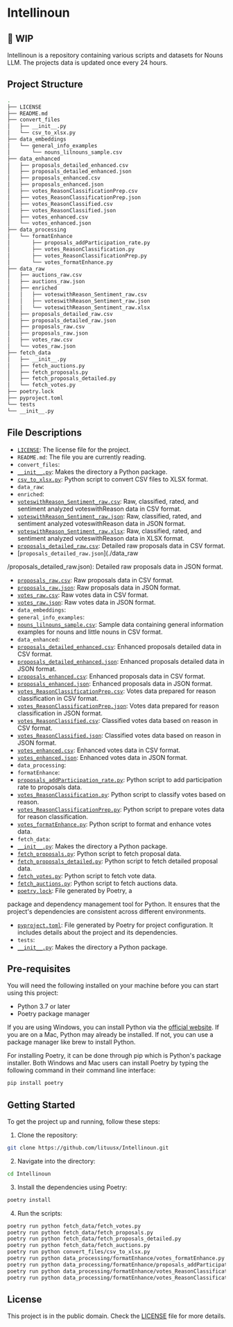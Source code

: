 # Intellinoun

## 🚧 WIP

Intellinoun is a repository containing various scripts and datasets for Nouns LLM. The projects data is updated once every 24 hours.

## Project Structure

```bash
.
├── LICENSE
├── README.md
├── convert_files
│   ├── __init__.py
│   └── csv_to_xlsx.py
├── data_embeddings
│   └── general_info_examples
│       └── nouns_lilnouns_sample.csv
├── data_enhanced
│   ├── proposals_detailed_enhanced.csv
│   ├── proposals_detailed_enhanced.json
│   ├── proposals_enhanced.csv
│   ├── proposals_enhanced.json
│   ├── votes_ReasonClassificationPrep.csv
│   ├── votes_ReasonClassificationPrep.json
│   ├── votes_ReasonClassified.csv
│   ├── votes_ReasonClassified.json
│   ├── votes_enhanced.csv
│   └── votes_enhanced.json
├── data_processing
│   └── formatEnhance
│       ├── proposals_addParticipation_rate.py
│       ├── votes_ReasonClassification.py
│       ├── votes_ReasonClassificationPrep.py
│       └── votes_formatEnhance.py
├── data_raw
│   ├── auctions_raw.csv
│   ├── auctions_raw.json
│   ├── enriched
│   │   ├── voteswithReason_Sentiment_raw.csv
│   │   ├── voteswithReason_Sentiment_raw.json
│   │   └── voteswithReason_Sentiment_raw.xlsx
│   ├── proposals_detailed_raw.csv
│   ├── proposals_detailed_raw.json
│   ├── proposals_raw.csv
│   ├── proposals_raw.json
│   ├── votes_raw.csv
│   └── votes_raw.json
├── fetch_data
│   ├── __init__.py
│   ├── fetch_auctions.py
│   ├── fetch_proposals.py
│   ├── fetch_proposals_detailed.py
│   └── fetch_votes.py
├── poetry.lock
├── pyproject.toml
└── tests
└── __init__.py
```

## File Descriptions

- [`LICENSE`](./LICENSE): The license file for the project.
- `README.md`: The file you are currently reading.
- `convert_files`:
- [`__init__.py`](./convert_files/__init__.py): Makes the directory a Python package.
- [`csv_to_xlsx.py`](./convert_files/csv_to_xlsx.py): Python script to convert CSV files to XLSX format.
- `data_raw`:
- `enriched`:
- [`voteswithReason_Sentiment_raw.csv`](./data_raw/enriched/voteswithReason_Sentiment_raw.csv): Raw, classified, rated, and sentiment analyzed voteswithReason data in CSV format.
- [`voteswithReason_Sentiment_raw.json`](./data_raw/enriched/voteswithReason_Sentiment_raw.json): Raw, classified, rated, and sentiment analyzed voteswithReason data in JSON format.
- [`voteswithReason_Sentiment_raw.xlsx`](./data_raw/enriched/voteswithReason_Sentiment_raw.xlsx): Raw, classified, rated, and sentiment analyzed voteswithReason data in XLSX format.
- [`proposals_detailed_raw.csv`](./data_raw/proposals_detailed_raw.csv): Detailed raw proposals data in CSV format.
- [`proposals_detailed_raw.json`](./data_raw

/proposals_detailed_raw.json): Detailed raw proposals data in JSON format.
- [`proposals_raw.csv`](./data_raw/proposals_raw.csv): Raw proposals data in CSV format.
- [`proposals_raw.json`](./data_raw/proposals_raw.json): Raw proposals data in JSON format.
- [`votes_raw.csv`](./data_raw/votes_raw.csv): Raw votes data in CSV format.
- [`votes_raw.json`](./data_raw/votes_raw.json): Raw votes data in JSON format.
- `data_embeddings`:
- `general_info_examples`:
- [`nouns_lilnouns_sample.csv`](./data_embeddings/general_info_examples/nouns_lilnouns_sample.csv): Sample data containing general information examples for nouns and little nouns in CSV format.
- `data_enhanced`:
- [`proposals_detailed_enhanced.csv`](./data_enhanced/proposals_detailed_enhanced.csv): Enhanced proposals detailed data in CSV format.
- [`proposals_detailed_enhanced.json`](./data_enhanced/proposals_detailed_enhanced.json): Enhanced proposals detailed data in JSON format.
- [`proposals_enhanced.csv`](./data_enhanced/proposals_enhanced.csv): Enhanced proposals data in CSV format.
- [`proposals_enhanced.json`](./data_enhanced/proposals_enhanced.json): Enhanced proposals data in JSON format.
- [`votes_ReasonClassificationPrep.csv`](./data_enhanced/votes_ReasonClassificationPrep.csv): Votes data prepared for reason classification in CSV format.
- [`votes_ReasonClassificationPrep.json`](./data_enhanced/votes_ReasonClassificationPrep.json): Votes data prepared for reason classification in JSON format.
- [`votes_ReasonClassified.csv`](./data_enhanced/votes_ReasonClassified.csv): Classified votes data based on reason in CSV format.
- [`votes_ReasonClassified.json`](./data_enhanced/votes_ReasonClassified.json): Classified votes data based on reason in JSON format.
- [`votes_enhanced.csv`](./data_enhanced/votes_enhanced.csv): Enhanced votes data in CSV format.
- [`votes_enhanced.json`](./data_enhanced/votes_enhanced.json): Enhanced votes data in JSON format.
- `data_processing`:
- `formatEnhance`:
- [`proposals_addParticipation_rate.py`](./data_processing/formatEnhance/proposals_addParticipation_rate.py): Python script to add participation rate to proposals data.
- [`votes_ReasonClassification.py`](./data_processing/formatEnhance/votes_ReasonClassification.py): Python script to classify votes based on reason.
- [`votes_ReasonClassificationPrep.py`](./data_processing/formatEnhance/votes_ReasonClassificationPrep.py): Python script to prepare votes data for reason classification.
- [`votes_formatEnhance.py`](./data_processing/formatEnhance/votes_formatEnhance.py): Python script to format and enhance votes data.
- `fetch_data`:
- [`__init__.py`](./fetch_data/__init__.py): Makes the directory a Python package.
- [`fetch_proposals.py`](./fetch_data/fetch_proposals.py): Python script to fetch proposal data.
- [`fetch_proposals_detailed.py`](./fetch_data/fetch_proposals_detailed.py): Python script to fetch detailed proposal data.
- [`fetch_votes.py`](./fetch_data/fetch_votes.py): Python script to fetch vote data.
- [`fetch_auctions.py`](./fetch_data/fetch_auctions.py): Python script to fetch auctions data.
- [`poetry.lock`](./poetry.lock): File generated by Poetry, a

package and dependency management tool for Python. It ensures that the project's dependencies are consistent across different environments.
- [`pyproject.toml`](./pyproject.toml): File generated by Poetry for project configuration. It includes details about the project and its dependencies.
- `tests`:
- [`__init__.py`](./tests/__init__.py): Makes the directory a Python package.

## Pre-requisites

You will need the following installed on your machine before you can start using this project:

- Python 3.7 or later
- Poetry package manager

If you are using Windows, you can install Python via the [official website](https://www.python.org/downloads/windows/). If you are on a Mac, Python may already be installed. If not, you can use a package manager like brew to install Python.

For installing Poetry, it can be done through pip which is Python's package installer. Both Windows and Mac users can install Poetry by typing the following command in their command line interface:

```bash
pip install poetry
```

## Getting Started

To get the project up and running, follow these steps:

1. Clone the repository:

```bash
git clone https://github.com/lituusx/Intellinoun.git
```

2. Navigate into the directory:

```bash
cd Intellinoun
```

3. Install the dependencies using Poetry:

```bash
poetry install
```

4. Run the scripts:

```bash
poetry run python fetch_data/fetch_votes.py
poetry run python fetch_data/fetch_proposals.py
poetry run python fetch_data/fetch_proposals_detailed.py
poetry run python fetch_data/fetch_auctions.py
poetry run python convert_files/csv_to_xlsx.py
poetry run python data_processing/formatEnhance/votes_formatEnhance.py
poetry run python data_processing/formatEnhance/proposals_addParticipation_rate.py
poetry run python data_processing/formatEnhance/votes_ReasonClassificationPrep.py
poetry run python data_processing/formatEnhance/votes_ReasonClassification.py
```

## License

This project is in the public domain. Check the [LICENSE](./LICENSE) file for more details.
